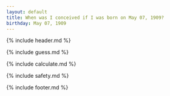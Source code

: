 ```yaml
---
layout: default
title: When was I conceived if I was born on May 07, 1909?
birthday: May 07, 1909
---
```


{% include header.md %}

{% include guess.md %}

{% include calculate.md %}

{% include safety.md %}

{% include footer.md %}



